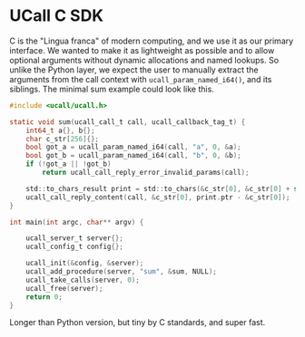 # UCall C SDK

C is the "Lingua franca" of modern computing, and we use it as our primary interface.
We wanted to make it as lightweight as possible and to allow optional arguments without dynamic allocations and named lookups.
So unlike the Python layer, we expect the user to manually extract the arguments from the call context with `ucall_param_named_i64()`, and its siblings.
The minimal sum example could look like this.

```c
#include <ucall/ucall.h>

static void sum(ucall_call_t call, ucall_callback_tag_t) {
    int64_t a{}, b{};
    char c_str[256]{};
    bool got_a = ucall_param_named_i64(call, "a", 0, &a);
    bool got_b = ucall_param_named_i64(call, "b", 0, &b);
    if (!got_a || !got_b)
        return ucall_call_reply_error_invalid_params(call);

    std::to_chars_result print = std::to_chars(&c_str[0], &c_str[0] + sizeof(c_str), a + b, 10);
    ucall_call_reply_content(call, &c_str[0], print.ptr - &c_str[0]);
}

int main(int argc, char** argv) {

    ucall_server_t server{};
    ucall_config_t config{};

    ucall_init(&config, &server);
    ucall_add_procedure(server, "sum", &sum, NULL);
    ucall_take_calls(server, 0);
    ucall_free(server);
    return 0;
}
```

Longer than Python version, but tiny by C standards, and super fast.
